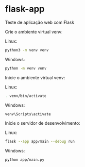 # flask-app
Teste de aplicação web com Flask

Crie o ambiente virtual venv:

Linux:
```bash
python3 -m venv venv
```
Windows:
```bash
python -m venv venv
```

Inicie o ambiente virtual venv: 

Linux:
```bash
. venv/bin/activate
```
Windows:
```bash
venv\Scripts\activate
```

Inicie o servidor de desenvolvimento:

Linux:
```bash
flask --app app/main --debug run
```

Windows:
```bash
python app/main.py
```
